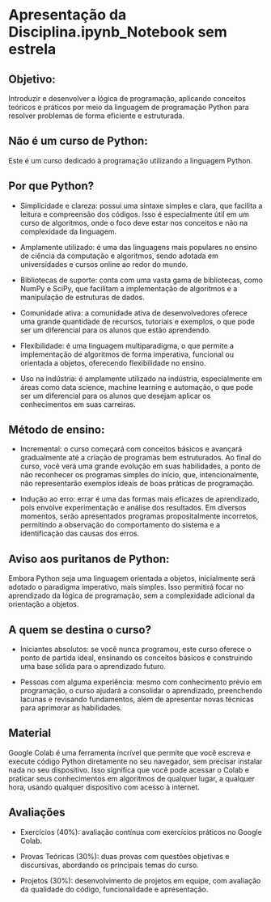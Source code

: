 # Apresentação da Disciplina.ipynb_Notebook sem estrela

## Objetivo:
Introduzir e desenvolver a lógica de programação, aplicando conceitos teóricos e práticos por meio da linguagem de programação Python para resolver problemas de forma eficiente e estruturada.

## Não é um curso de Python:
Este é um curso dedicado à programação utilizando a linguagem Python.

## Por que Python?
- Simplicidade e clareza: possui uma sintaxe simples e clara, que facilita a leitura e compreensão dos códigos. Isso é especialmente útil em um curso de algoritmos, onde o foco deve estar nos conceitos e não na complexidade da linguagem.

- Amplamente utilizado: é uma das linguagens mais populares no ensino de ciência da computação e algoritmos, sendo adotada em universidades e cursos online ao redor do mundo.

- Bibliotecas de suporte: conta com uma vasta gama de bibliotecas, como NumPy e SciPy, que facilitam a implementação de algoritmos e a manipulação de estruturas de dados.

- Comunidade ativa: a comunidade ativa de desenvolvedores oferece uma grande quantidade de recursos, tutoriais e exemplos, o que pode ser um diferencial para os alunos que estão aprendendo.

- Flexibilidade: é uma linguagem multiparadigma, o que permite a implementação de algoritmos de forma imperativa, funcional ou orientada a objetos, oferecendo flexibilidade no ensino.

- Uso na indústria: é amplamente utilizado na indústria, especialmente em áreas como data science, machine learning e automação, o que pode ser um diferencial para os alunos que desejam aplicar os conhecimentos em suas carreiras.

## Método de ensino:

- Incremental: o curso começará com conceitos básicos e avançará gradualmente até a criação de programas bem estruturados. Ao final do curso, você verá uma grande evolução em suas habilidades, a ponto de não reconhecer os programas simples do início, que, intencionalmente, não representarão exemplos ideais de boas práticas de programação.

- Indução ao erro: errar é uma das formas mais eficazes de aprendizado, pois envolve experimentação e análise dos resultados. Em diversos momentos, serão apresentados programas propositalmente incorretos, permitindo a observação do comportamento do sistema e a identificação das causas dos erros.

## Aviso aos puritanos de Python:
Embora Python seja uma linguagem orientada a objetos, inicialmente será adotado o paradigma imperativo, mais simples. Isso permitirá focar no aprendizado da lógica de programação, sem a complexidade adicional da orientação a objetos.

## A quem se destina o curso?

- Iniciantes absolutos: se você nunca programou, este curso oferece o ponto de partida ideal, ensinando os conceitos básicos e construindo uma base sólida para o aprendizado futuro.

- Pessoas com alguma experiência: mesmo com conhecimento prévio em programação, o curso ajudará a consolidar o aprendizado, preenchendo lacunas e revisando fundamentos, além de apresentar novas técnicas para aprimorar as habilidades.

## Material
Google Colab é uma ferramenta incrível que permite que você escreva e execute código Python diretamente no seu navegador, sem precisar instalar nada no seu dispositivo. Isso significa que você pode acessar o Colab e praticar seus conhecimentos em algoritmos de qualquer lugar, a qualquer hora, usando qualquer dispositivo com acesso à internet.

## Avaliações
- Exercícios (40%): avaliação contínua com exercícios práticos no Google Colab.

- Provas Teóricas (30%): duas provas com questões objetivas e discursivas, abordando os principais temas do curso.

- Projetos (30%): desenvolvimento de projetos em equipe, com avaliação da qualidade do código, funcionalidade e apresentação.